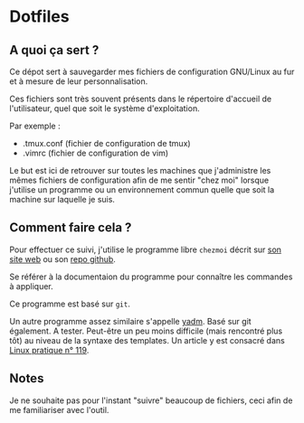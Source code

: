 # Dotfiles

## A quoi ça sert ?

Ce dépot sert à sauvegarder mes fichiers de configuration GNU/Linux au fur et à mesure de leur personnalisation.

Ces fichiers sont très souvent présents dans le répertoire d'accueil de l'utilisateur, quel que soit le système d'exploitation.

Par exemple :
- .tmux.conf (fichier de configuration de tmux)
- .vimrc (fichier de configuration de vim)

Le but est ici de retrouver sur toutes les machines que j'administre les mêmes fichiers de configuration afin de me sentir "chez moi" lorsque j'utilise un programme ou un environnement commun quelle que soit la machine sur laquelle je suis.

## Comment faire cela ?

Pour effectuer ce suivi, j'utilise le programme libre `chezmoi` décrit sur [son site web](https://www.chezmoi.io) ou son [repo github](https://github.com/twpayne/chezmoi).

Se référer à la documentaion du programme pour connaître les commandes à appliquer.

Ce programme est basé sur `git`.

Un autre programme assez similaire s'appelle [yadm](https://yadm.io/). Basé sur git également. A tester. Peut-être un peu moins difficile (mais rencontré plus tôt) au niveau de la syntaxe des templates. Un article y est consacré dans [Linux pratique n° 119](https://boutique.ed-diamond.com).

## Notes

Je ne souhaite pas pour l'instant "suivre" beaucoup de fichiers, ceci afin de me familiariser avec l'outil.
